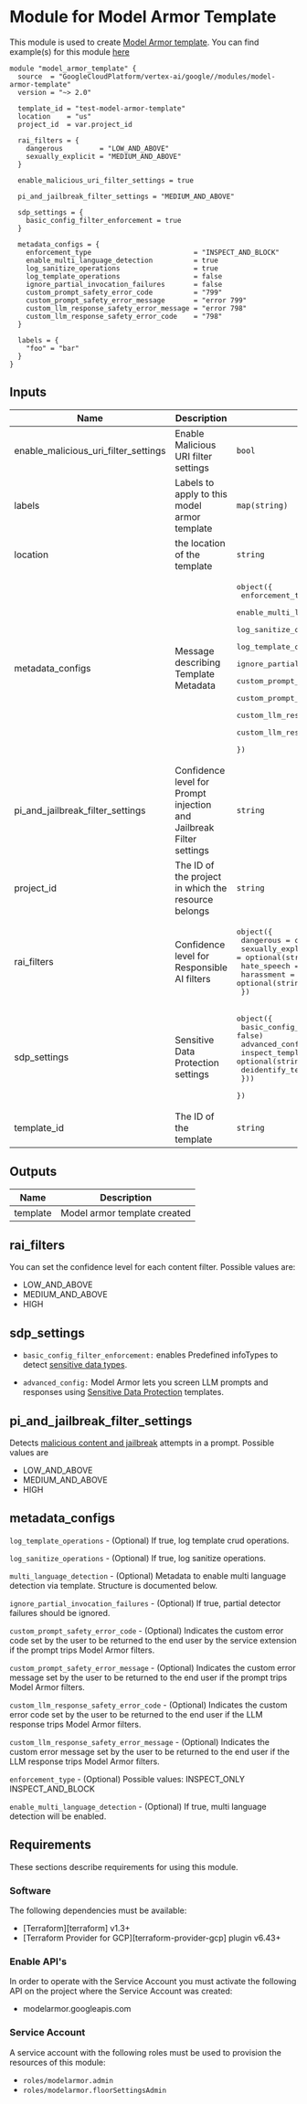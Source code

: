 # Module for Model Armor Template

This module is used to create [Model Armor template](https://cloud.google.com/security-command-center/docs/key-concepts-model-armor#ma-templates). You can find example(s) for this module [here](../../examples/)

```hcl
module "model_armor_template" {
  source  = "GoogleCloudPlatform/vertex-ai/google//modules/model-armor-template"
  version = "~> 2.0"

  template_id = "test-model-armor-template"
  location    = "us"
  project_id  = var.project_id

  rai_filters = {
    dangerous         = "LOW_AND_ABOVE"
    sexually_explicit = "MEDIUM_AND_ABOVE"
  }

  enable_malicious_uri_filter_settings = true

  pi_and_jailbreak_filter_settings = "MEDIUM_AND_ABOVE"

  sdp_settings = {
    basic_config_filter_enforcement = true
  }

  metadata_configs = {
    enforcement_type                         = "INSPECT_AND_BLOCK"
    enable_multi_language_detection          = true
    log_sanitize_operations                  = true
    log_template_operations                  = false
    ignore_partial_invocation_failures       = false
    custom_prompt_safety_error_code          = "799"
    custom_prompt_safety_error_message       = "error 799"
    custom_llm_response_safety_error_message = "error 798"
    custom_llm_response_safety_error_code    = "798"
  }

  labels = {
    "foo" = "bar"
  }
}
```

<!-- BEGINNING OF PRE-COMMIT-TERRAFORM DOCS HOOK -->
## Inputs

| Name | Description | Type | Default | Required |
|------|-------------|------|---------|:--------:|
| enable\_malicious\_uri\_filter\_settings | Enable Malicious URI filter settings | `bool` | `false` | no |
| labels | Labels to apply to this model armor template | `map(string)` | `{}` | no |
| location | the location of the template | `string` | n/a | yes |
| metadata\_configs | Message describing Template Metadata | <pre>object({<br>    enforcement_type                         = optional(string, "")<br>    enable_multi_language_detection          = optional(bool)<br>    log_sanitize_operations                  = optional(bool, false)<br>    log_template_operations                  = optional(bool, false)<br>    ignore_partial_invocation_failures       = optional(bool, false)<br>    custom_prompt_safety_error_code          = optional(string)<br>    custom_prompt_safety_error_message       = optional(string)<br>    custom_llm_response_safety_error_message = optional(string)<br>    custom_llm_response_safety_error_code    = optional(string)<br>  })</pre> | `null` | no |
| pi\_and\_jailbreak\_filter\_settings | Confidence level for Prompt injection and Jailbreak Filter settings | `string` | `null` | no |
| project\_id | The ID of the project in which the resource belongs | `string` | n/a | yes |
| rai\_filters | Confidence level for Responsible AI filters | <pre>object({<br>    dangerous         = optional(string)<br>    sexually_explicit = optional(string)<br>    hate_speech       = optional(string)<br>    harassment        = optional(string)<br>  })</pre> | `null` | no |
| sdp\_settings | Sensitive Data Protection settings | <pre>object({<br>    basic_config_filter_enforcement = optional(bool, false)<br>    advanced_config = optional(object({<br>      inspect_template    = optional(string)<br>      deidentify_template = optional(string)<br>    }))<br>  })</pre> | `null` | no |
| template\_id | The ID of the template | `string` | n/a | yes |

## Outputs

| Name | Description |
|------|-------------|
| template | Model armor template created |

<!-- END OF PRE-COMMIT-TERRAFORM DOCS HOOK -->


## rai_filters
You can set the confidence level for each content filter. Possible values are:

- LOW_AND_ABOVE
- MEDIUM_AND_ABOVE
- HIGH

## sdp_settings
- `basic_config_filter_enforcement:` enables Predefined infoTypes to detect [sensitive data types](https://cloud.google.com/security-command-center/docs/sanitize-prompts-responses#basic_sdp_configuration).

- `advanced_config:` Model Armor lets you screen LLM prompts and responses using [Sensitive Data Protection](https://cloud.google.com/security-command-center/docs/sanitize-prompts-responses#advanced_sdp_configuration) templates.

## pi_and_jailbreak_filter_settings
Detects [malicious content and jailbreak](https://cloud.google.com/security-command-center/docs/key-concepts-model-armor#ma-prompt-injection) attempts in a prompt. Possible values are

- LOW_AND_ABOVE
- MEDIUM_AND_ABOVE
- HIGH

## metadata_configs
`log_template_operations` - (Optional) If true, log template crud operations.

`log_sanitize_operations` - (Optional) If true, log sanitize operations.

`multi_language_detection` - (Optional) Metadata to enable multi language detection via template. Structure is documented below.

`ignore_partial_invocation_failures` - (Optional) If true, partial detector failures should be ignored.

`custom_prompt_safety_error_code` - (Optional) Indicates the custom error code set by the user to be returned to the end user by the service extension if the prompt trips Model Armor filters.

`custom_prompt_safety_error_message` - (Optional) Indicates the custom error message set by the user to be returned to the end user if the prompt trips Model Armor filters.

`custom_llm_response_safety_error_code` - (Optional) Indicates the custom error code set by the user to be returned to the end user if the LLM response trips Model Armor filters.

`custom_llm_response_safety_error_message` - (Optional) Indicates the custom error message set by the user to be returned to the end user if the LLM response trips Model Armor filters.

`enforcement_type` - (Optional) Possible values: INSPECT_ONLY INSPECT_AND_BLOCK


`enable_multi_language_detection` - (Optional) If true, multi language detection will be enabled.

## Requirements

These sections describe requirements for using this module.

### Software

The following dependencies must be available:

- [Terraform][terraform] v1.3+
- [Terraform Provider for GCP][terraform-provider-gcp] plugin v6.43+

### Enable API's
In order to operate with the Service Account you must activate the following API on the project where the Service Account was created:

- modelarmor.googleapis.com

### Service Account

A service account with the following roles must be used to provision the resources of this module:

- `roles/modelarmor.admin`
- `roles/modelarmor.floorSettingsAdmin`
